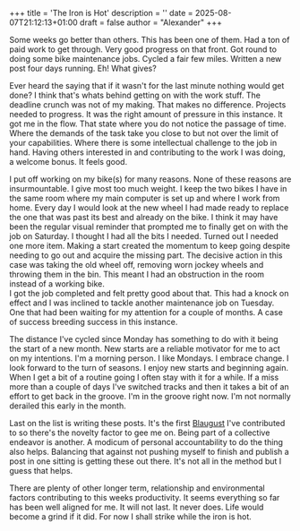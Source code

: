 +++
title = 'The Iron is Hot'
description = ''
date = 2025-08-07T21:12:13+01:00
draft = false
author = "Alexander"
+++

Some weeks go better than others. This has been one of them. Had a ton of paid work to get through. Very good progress on that front. Got round to doing some bike maintenance jobs. Cycled a fair few miles. Written a new post four days running.  Eh! What gives?

Ever heard the saying that if it wasn't for the last minute nothing would get done? I think that's whats behind getting on with the work stuff.  The deadline crunch was not of my making. That makes no difference. Projects needed to progress. It was the right amount of pressure in this instance. It got me in the flow. That state where you do not notice the passage of time. Where the demands of the task take you close to but not over the limit of your capabilities. Where there is some intellectual challenge to the job in hand. Having others interested in and contributing to the work I was doing, a welcome bonus. It feels good. 

I put off working on my bike(s) for many reasons. None of these reasons are insurmountable. I give most too much weight. I keep the two bikes I have in the same room where my main computer is set up and where I work from home. Every day I would look at the new wheel I had made ready to replace the one that was past its best and already on the bike. I think it may have been the regular visual reminder that prompted me to finally get on with the job on Saturday. I thought I had all the bits I needed. Turned out I needed one more item. Making a start created the momentum to keep going despite needing to go out and acquire the missing part. The decisive action in this case was taking the old wheel off, removing worn jockey wheels and throwing them in the bin. This meant I had an obstruction in the room instead of a working bike.  
I got the job completed and felt pretty good about that. This had a knock on effect and I was inclined to tackle another maintenance job on Tuesday.  One that had been waiting for my attention for a couple of months. A case of success breeding success in this instance.

The distance I've cycled since Monday has something to do with it being the start of a new month. New starts are a reliable motivator for me to act on my intentions. I'm a morning person. I like Mondays. I embrace change. I look forward to the turn of seasons. I enjoy new starts and beginning again. When I get a bit of a routine going I often stay with it for a while. If a miss more than a couple of days I've switched tracks and then it takes a bit of an effort to get back in the groove. I'm in the groove right now. I'm not normally derailed this early in the month.

Last on the list is writing these posts. It's the first [Blaugust](https://nerdgirlthoughts.game.blog/2025/07/25/blaugust-2025-calendar-weekly-prompts/) I've contributed to so there's the novelty factor to gee me on. Being part of a collective endeavor is another. A modicum of personal accountability to do the thing also helps. Balancing that against not pushing myself to finish and publish a post in one sitting is getting these out there. It's not all in the method but I guess that helps.

There are plenty of other longer term, relationship and environmental factors contributing to this weeks productivity. It seems everything so far has been well aligned for me. It will not last. It never does. Life would become a grind if it did. For now I shall strike while the iron is hot.




